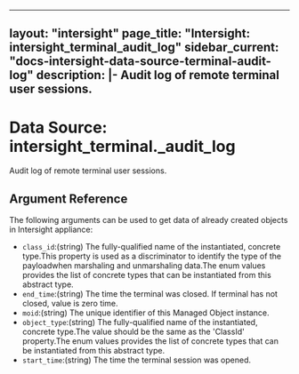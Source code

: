 
---
layout: "intersight"
page_title: "Intersight: intersight_terminal_audit_log"
sidebar_current: "docs-intersight-data-source-terminal-audit-log"
description: |-
Audit log of remote terminal user sessions.
---

# Data Source: intersight_terminal._audit_log
Audit log of remote terminal user sessions.
## Argument Reference
The following arguments can be used to get data of already created objects in Intersight appliance:
* `class_id`:(string) The fully-qualified name of the instantiated, concrete type.This property is used as a discriminator to identify the type of the payloadwhen marshaling and unmarshaling data.The enum values provides the list of concrete types that can be instantiated from this abstract type. 
* `end_time`:(string) The time the terminal was closed. If terminal has not closed, value is zero time. 
* `moid`:(string) The unique identifier of this Managed Object instance. 
* `object_type`:(string) The fully-qualified name of the instantiated, concrete type.The value should be the same as the 'ClassId' property.The enum values provides the list of concrete types that can be instantiated from this abstract type. 
* `start_time`:(string) The time the terminal session was opened. 
